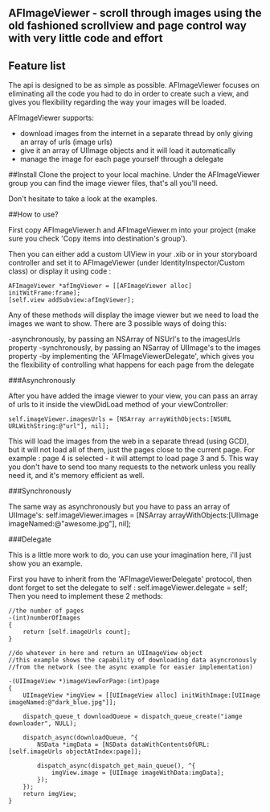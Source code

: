 ## AFImageViewer - scroll through images using the old fashioned scrollview and page control way with very little code and effort

## Feature list
The api is designed to be as simple as possible. AFImageViewer focuses on eliminating all the code you had to do in order to create such a view, and gives you flexibility regarding the way your images will be loaded.

AFImageViewer supports:

- download images from the internet in a separate thread by only giving an array of urls (image urls)
- give it an array of UIImage objects and it will load it automatically
- manage the image for each page yourself through a delegate

##Install
Clone the project to your local machine.
Under the AFImageViewer group you can find the image viewer files, that's all you'll need.

Don't hesitate to take a look at the examples.

##How to use?

First copy AFImageViewer.h and AFImageViewer.m into your project (make sure you check 'Copy items into destination's group').

Then you can either add a custom UIView in your .xib or in your storyboard controller and set it to AFImageViewer (under IdentityInspector/Custom class) or display it using code : 
        
    AFImageViewer *afImgViewer = [[AFImageViewer alloc] initWitFrame:frame];
    [self.view addSubview:afImgViewer];
            
Any of these methods will display the image viewer but we need to load the images we want to show. There are 3 possible ways of doing this:

-asynchronously, by passing an NSArray of NSUrl's to the imagesUrls property
-synchronously, by passing an NSarray of UIImage's to the images property
-by implementing the 'AFImageViewerDelegate', which gives you the flexibility of controlling what happens for each page from the delegate


###Asynchronously

After you have added the image viewer to your view, you can pass an array of urls to it inside the viewDidLoad method of your viewController:
    
    self.imageViewer.imagesUrls = [NSArray arrayWithObjects:[NSURL URLWithString:@"url"], nil];

This will load the images from the web in a separate thread (using GCD), but it will not load all of them, just the pages close to the current page. 
    For example : page 4 is selected - it will attempt to load page 3 and 5. This way you don't have to send too many requests to the network unless you really need it, and it's memory efficient as well.

###Synchronously

The same way as asynchronously but you have to pass an array of UIImage's:
    self.imageViewer.images = [NSArray arrayWithObjects:[UIImage imageNamed:@"awesome.jpg"], nil];
            
###Delegate

This is a little more work to do, you can use your imagination here, i'll just show you an example.

First you have to inherit from the 'AFImageViewerDelegate' protocol, then dont forget to set the delegate to self : self.imageViewer.delegate = self;
Then you need to implement these 2 methods:

    //the number of pages
    -(int)numberOfImages
    {
        return [self.imageUrls count];
    }

    //do whatever in here and return an UIImageView object
    //this example shows the capability of downloading data asyncronously 
    //from the network (see the async example for easier implementation)
    
    -(UIImageView *)imageViewForPage:(int)page
    {
        UIImageView *imgView = [[UIImageView alloc] initWithImage:[UIImage imageNamed:@"dark_blue.jpg"]];
        
        dispatch_queue_t downloadQueue = dispatch_queue_create("iamge downloader", NULL);
        
        dispatch_async(downloadQueue, ^{
            NSData *imgData = [NSData dataWithContentsOfURL:[self.imageUrls objectAtIndex:page]];
            
            dispatch_async(dispatch_get_main_queue(), ^{
                imgView.image = [UIImage imageWithData:imgData];
            });
        });
        return imgView;
    }
            

